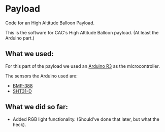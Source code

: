# Payload
Code for an High Altitude Balloon Payload. 

This is the software for CAC's High Altitude Balloon payload. (At least the Arduino part.) 

## What we used:

For this part of the payload we used an [Arduino R3](https://store-usa.arduino.cc/products/arduino-uno-rev3?selectedStore=us) as the microcontroller. 

The sensors the Arduino used are:
* [BMP-388](https://www.adafruit.com/product/3966)
* [SHT31-D](https://www.adafruit.com/product/2857)


## What we did so far:
* Added RGB light functionality. (Should've done that later, but what the heck). 
